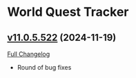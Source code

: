 # World Quest Tracker

## [v11.0.5.522](https://github.com/Tercioo/World-Quest-Tracker/tree/v11.0.5.522) (2024-11-19)
[Full Changelog](https://github.com/Tercioo/World-Quest-Tracker/compare/v11.0.2.521...v11.0.5.522) 

- Round of bug fixes  
